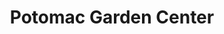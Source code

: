 ---
title: "Potomac Garden Center"
url: /north-potomac/potomac-garden-center/
shop: Garten-Center
---